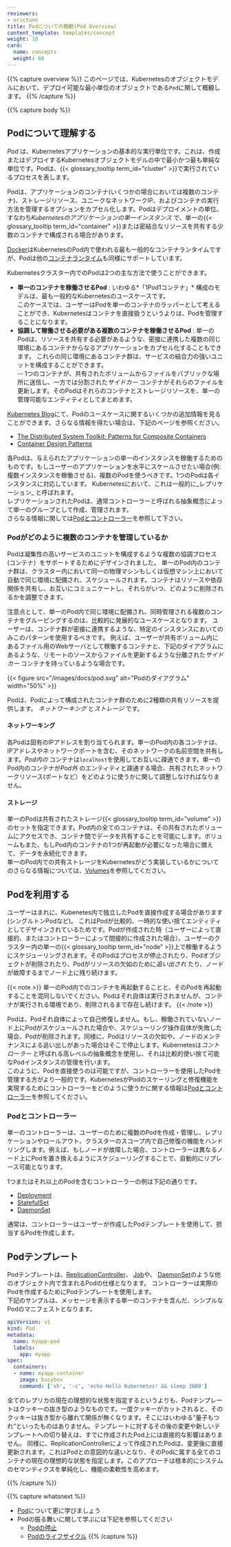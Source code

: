 ```yaml
---
reviewers:
- erictune
title: Podについての概観(Pod Overview)
content_template: templates/concept
weight: 10
card: 
  name: concepts
  weight: 60
---
```


{{% capture overview %}}
このページでは、Kubernetesのオブジェクトモデルにおいて、デプロイ可能な最小単位のオブジェクトである`Pod`に関して概観します。
{{% /capture %}}


{{% capture body %}}
## Podについて理解する

*Pod* は、Kubernetesアプリケーションの基本的な実行単位です。これは、作成またはデプロイするKubernetesオブジェクトモデルの中で最小かつ最も単純な単位です。Podは、{{< glossary_tooltip term_id="cluster" >}}で実行されているプロセスを表します。

Podは、アプリケーションのコンテナ(いくつかの場合においては複数のコンテナ)、ストレージリソース、ユニークなネットワークIP、およびコンテナの実行方法を管理するオプションをカプセル化します。Podはデプロイメントの単位、すなわち*Kubernetesのアプリケーションの単一インスタンス* で、単一の{{< glossary_tooltip term_id="container" >}}または密結合なリソースを共有する少数のコンテナで構成される場合があります。

[Docker](https://www.docker.com)はKubernetesのPod内で使われる最も一般的なコンテナランタイムですが、Podは他の[コンテナランタイム](/ja/docs/setup/production-environment/container-runtimes/)も同様にサポートしています。

Kubernetesクラスター内でのPodは2つの主な方法で使うことができます。

* **単一のコンテナを稼働させるPod** : いわゆる*「1Pod1コンテナ」* 構成のモデルは、最も一般的なKubernetesのユースケースです。  
このケースでは、ユーザーはPodを単一のコンテナのラッパーとして考えることができ、Kubernetesはコンテナを直接扱うというよりは、Podを管理することになります。
* **協調して稼働させる必要がある複数のコンテナを稼働させるPod** : 単一のPodは、リソースを共有する必要があるような、密接に連携した複数の同じ環境にあるコンテナからなるアプリケーションをカプセル化することもできます。  これらの同じ環境にあるコンテナ群は、サービスの結合力の強いユニットを構成することができます。  
-- 1つのコンテナが、共有されたボリュームからファイルをパブリックな場所に送信し、一方では分割された*サイドカー* コンテナがそれらのファイルを更新します。そのPodはそれらのコンテナとストレージリソースを、単一の管理可能なエンティティとしてまとめます。

[Kubernetes Blog](http://kubernetes.io/blog)にて、Podのユースケースに関するいくつかの追加情報を見ることができます。さらなる情報を得たい場合は、下記のページを参照ください。  

  * [The Distributed System Toolkit: Patterns for Composite Containers](https://kubernetes.io/blog/2015/06/the-distributed-system-toolkit-patterns)  
  * [Container Design Patterns](https://kubernetes.io/blog/2016/06/container-design-patterns)

各Podは、与えられたアプリケーションの単一のインスタンスを稼働するためのものです。もしユーザーのアプリケーションを水平にスケールさせたい場合(例: 複数インスタンスを稼働させる)、複数のPodを使うべきです。1つのPodは各インスタンスに対応しています。
Kubernetesにおいて、これは一般的に_レプリケーション_ と呼ばれます。  
レプリケーションされたPodは、通常コントローラーと呼ばれる抽象概念によって単一のグループとして作成、管理されます。  
さらなる情報に関しては[Podとコントローラー](#pods-and-controllers)を参照して下さい。

### Podがどのように複数のコンテナを管理しているか

Podは凝集性の高いサービスのユニットを構成するような複数の協調プロセス(コンテナ）をサポートするためにデザインされました。
単一のPod内のコンテナ群は、クラスター内において同一の物理マシンもしくは仮想マシン上において自動で同じ環境に配備され、スケジュールされます。コンテナはリソースや依存関係を共有し、お互いにコミュニケートし、それらがいつ、どのように削除されるかを調整できます。

注意点として、単一のPod内で同じ環境に配備され、同時管理される複数のコンテナをグルーピングするのは、比較的に発展的なユースケースとなります。
ユーザーは、コンテナ群が密接に連携するような、特定のインスタンスにおいてのみこのパターンを使用するべきです。
例えば、ユーザーが共有ボリューム内にあるファイル用のWebサーバとして稼働するコンテナと、下記のダイアグラムにあるような、リモートのソースからファイルを更新するような分離された*サイドカー* コンテナを持っているような場合です。

{{< figure src="/images/docs/pod.svg" alt="Podのダイアグラム" width="50%" >}}

Podは、Podによって構成されたコンテナ群のために2種類の共有リソースを提供します。 *ネットワーキング* と*ストレージ* です。

#### ネットワーキング

各Podは固有のIPアドレスを割り当てられます。単一のPod内の各コンテナは、IPアドレスやネットワークポートを含む、そのネットワークの名前空間を共有します。*Pod内の* コンテナは`localhost`を使用してお互いに疎通できます。単一のPod内のコンテナが*Pod外* のエンティティと疎通する場合、共有されたネットワークリソース(ポートなど）をどのように使うかに関して調整しなければなりません。

#### ストレージ

単一のPodは共有されたストレージ{{< glossary_tooltip term_id="volume" >}}のセットを指定できます。Pod内の全てのコンテナは、その共有されたボリュームにアクセスでき、コンテナ間でデータを共有することを可能にします。ボリュームもまた、もしPod内のコンテナの1つが再起動が必要になった場合に備えて、データを永続化できます。  
単一のPod内での共有ストレージをKubernetesがどう実装しているかについてのさらなる情報については、[Volumes](/docs/concepts/storage/volumes/)を参照してください。

## Podを利用する

ユーザーはまれに、Kubenetes内で独立したPodを直接作成する場合があります(シングルトンPodなど)。
これはPodが比較的、一時的な使い捨てエンティティとしてデザインされているためです。Podが作成された時（ユーザーによって直接的、またはコントローラーによって間接的に作成された場合）、ユーザーのクラスター内の単一の{{< glossary_tooltip term_id="node" >}}上で稼働するようにスケジューリングされます。そのPodはプロセスが停止されたり、Podオブジェクトが削除されたり、Podがリソースの欠如のために*追い出され* たり、ノードが故障するまでノード上に残り続けます。

{{< note >}}
単一のPod内でのコンテナを再起動することと、そのPodを再起動することを混同しないでください。Podはそれ自体は実行されませんが、コンテナが実行される環境であり、削除されるまで存在し続けます。
{{< /note >}}

Podは、Podそれ自体によって自己修復しません。もし、稼働されていないノード上にPodがスケジュールされた場合や、スケジューリング操作自体が失敗した場合、Podが削除されます。同様に、Podはリソースの欠如や、ノードのメンテナンスによる追い出しがあった場合はそこで停止します。Kubernetesは*コントローラー* と呼ばれる高レベルの抽象概念を使用し、それは比較的使い捨て可能なPodインスタンスの管理を行います。  
このように、Podを直接使うのは可能ですが、コントローラーを使用したPodを管理する方がより一般的です。KubernetesがPodのスケーリングと修復機能を実現するためにコントローラーをどのように使うかに関する情報は[Podとコントローラー](#pods-and-controllers)を参照してください。

### Podとコントローラー

単一のコントローラーは、ユーザーのために複数のPodを作成・管理し、レプリケーションやロールアウト、クラスターのスコープ内で自己修復の機能をハンドリングします。例えば、もしノードが故障した場合、コントローラーは異なるノード上にPodを置き換えるようにスケジューリングすることで、自動的にリプレース可能となります。

1つまたはそれ以上のPodを含むコントローラーの例は下記の通りです。

* [Deployment](/ja/docs/concepts/workloads/controllers/deployment/)
* [StatefulSet](/ja/docs/concepts/workloads/controllers/statefulset/)
* [DaemonSet](/ja/docs/concepts/workloads/controllers/daemonset/)

通常は、コントローラーはユーザーが作成したPodテンプレートを使用して、担当するPodを作成します。

## Podテンプレート

Podテンプレートは、[ReplicationController](/docs/concepts/workloads/controllers/replicationcontroller/)、 [Job](/docs/concepts/jobs/run-to-completion-finite-workloads/)や、
[DaemonSet](/ja/docs/concepts/workloads/controllers/daemonset/)のような他のオブジェクト内で含まれるPodの仕様となります。
コントローラーは実際のPodを作成するためにPodテンプレートを使用します。  
下記のサンプルは、メッセージを表示する単一のコンテナを含んだ、シンプルなPodのマニフェストとなります。

```yaml
apiVersion: v1
kind: Pod
metadata:
  name: myapp-pod
  labels:
    app: myapp
spec:
  containers:
  - name: myapp-container
    image: busybox
    command: ['sh', '-c', 'echo Hello Kubernetes! && sleep 3600']
```

全てのレプリカの現在の理想的な状態を指定するというよりも、Podテンプレートはクッキーの抜き型のようなものです。一度クッキーがカットされると、そのクッキーは抜き型から離れて関係が無くなります。そこにはいわゆる”量子もつれ”といったものはありません。テンプレートに対するその後の変更や新しいテンプレートへの切り替えは、すでに作成されたPod上には直接的な影響はありません。
同様に、ReplicationControllerによって作成されたPodは、変更後に直接更新されます。これはPodとの意図的な違いとなり、そのPodに属する全てのコンテナの現在の理想的な状態を指定します。このアプローチは根本的にシステムのセマンティクスを単純化し、機能の柔軟性を高めます。

{{% /capture %}}

{{% capture whatsnext %}}
* [Pod](/ja/docs/concepts/workloads/pods/pod/)について更に学びましょう
* Podの振る舞いに関して学ぶには下記を参照してください
   * [Podの停止](/ja/docs/concepts/workloads/pods/pod/#podの終了)
   * [Podのライフサイクル](/ja/docs/concepts/workloads/pods/pod-lifecycle/)
{{% /capture %}}
